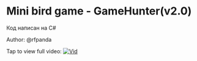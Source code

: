 # Mini bird game - GameHunter(v2.0)

Код написан на C#

Author: @rfpanda

Tap to view full video:
[![Vid](https://i.ytimg.com/an_webp/-plNGf1_DNY/mqdefault_6s.webp?du=3000&sqp=CK7imf0F&rs=AOn4CLCuK1wovg5W2jZYVBuLAB5hXD97lA)](https://www.youtube.com/watch?v=-plNGf1_DNY&ab)
